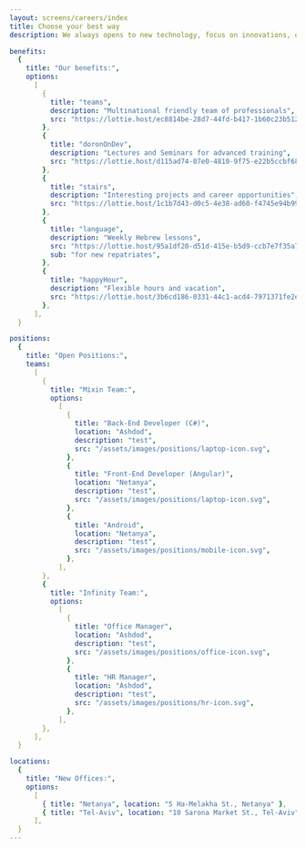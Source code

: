 ```yaml
---
layout: screens/careers/index
title: Choose your best way
description: We always opens to new technology, focus on innovations, quality, and community.

benefits:
  {
    title: "Our benefits:",
    options:
      [
        {
          title: "teams",
          description: "Multinational friendly team of professionals",
          src: "https://lottie.host/ec8814be-28d7-44fd-b417-1b60c23b5123/8c9CnBLXYF.json",
        },
        {
          title: "doronOnDev",
          description: "Lectures and Seminars for advanced training",
          src: "https://lottie.host/d115ad74-07e0-4810-9f75-e22b5ccbf68b/cfOa1CN59s.json",
        },
        {
          title: "stairs",
          description: "Interesting projects and career opportunities",
          src: "https://lottie.host/1c1b7d43-d0c5-4e38-ad60-f4745e94b99d/Lp8Dr1ynQZ.json",
        },
        {
          title: "language",
          description: "Weekly Hebrew lessons",
          src: "https://lottie.host/95a1df20-d51d-415e-b5d9-ccb7e7f35a73/uuRxCzjrGL.json",
          sub: "for new repatriates",
        },
        {
          title: "happyHour",
          description: "Flexible hours and vacation",
          src: "https://lottie.host/3b6cd186-0331-44c1-acd4-7971371fe2e4/oReIZx5mBu.json",
        },
      ],
  }

positions:
  {
    title: "Open Positions:",
    teams:
      [
        {
          title: "Mixin Team:",
          options:
            [
              {
                title: "Back-End Developer (C#)",
                location: "Ashdod",
                description: "test",
                src: "/assets/images/positions/laptop-icon.svg",
              },
              {
                title: "Front-End Developer (Angular)",
                location: "Netanya",
                description: "test",
                src: "/assets/images/positions/laptop-icon.svg",
              },
              {
                title: "Android",
                location: "Netanya",
                description: "test",
                src: "/assets/images/positions/mobile-icon.svg",
              },
            ],
        },
        {
          title: "Infinity Team:",
          options:
            [
              {
                title: "Office Manager",
                location: "Ashdod",
                description: "test",
                src: "/assets/images/positions/office-icon.svg",
              },
              {
                title: "HR Manager",
                location: "Ashdod",
                description: "test",
                src: "/assets/images/positions/hr-icon.svg",
              },
            ],
        },
      ],
  }

locations:
  {
    title: "New Offices:",
    options:
      [
        { title: "Netanya", location: "5 Ha-Melakha St., Netanya" },
        { title: "Tel-Aviv", location: "10 Sarona Market St., Tel-Aviv" },
      ],
  }
---
```


<!--  layout: screens/careers/index
 title: Choose your best way
 description: Join to our Teams
 header:
   - header/index.md
jobs:
  - lists/index.md -->
